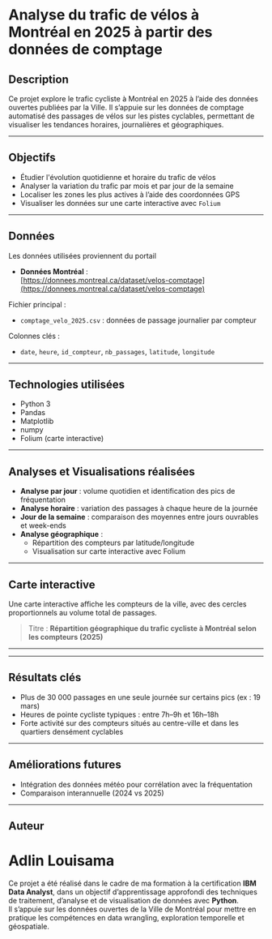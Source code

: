 # Analyse du trafic de vélos à Montréal en 2025 à partir des données de comptage

## Description

Ce projet explore le trafic cycliste à Montréal en 2025 à l’aide des données ouvertes publiées par la Ville. Il s’appuie sur les données de comptage automatisé des passages de vélos sur les pistes cyclables, permettant de visualiser les tendances horaires, journalières et géographiques.

---

## Objectifs

- Étudier l'évolution quotidienne et horaire du trafic de vélos
- Analyser la variation du trafic par mois et par jour de la semaine
- Localiser les zones les plus actives à l’aide des coordonnées GPS
- Visualiser les données sur une carte interactive avec `Folium`

---

## Données

Les données utilisées proviennent du portail
- **Données Montréal** :  
[https://donnees.montreal.ca/dataset/velos-comptage](https://donnees.montreal.ca/dataset/velos-comptage)

Fichier principal :
- `comptage_velo_2025.csv` : données de passage journalier par compteur

Colonnes clés :
- `date`, `heure`, `id_compteur`, `nb_passages`, `latitude`, `longitude`

---

## Technologies utilisées

- Python 3
- Pandas
- Matplotlib
- numpy
- Folium (carte interactive)

---

## Analyses et Visualisations réalisées

- **Analyse par jour** : volume quotidien et identification des pics de fréquentation
-  **Analyse horaire** : variation des passages à chaque heure de la journée
-  **Jour de la semaine** : comparaison des moyennes entre jours ouvrables et week-ends
- **Analyse géographique** :
  - Répartition des compteurs par latitude/longitude
  - Visualisation sur carte interactive avec Folium

---
## Carte interactive

Une carte interactive affiche les compteurs de la ville, avec des cercles proportionnels au volume total de passages.

> Titre : **Répartition géographique du trafic cycliste à Montréal selon les compteurs (2025)**

---

---

## Résultats clés

- Plus de 30 000 passages en une seule journée sur certains pics (ex : 19 mars)
- Heures de pointe cycliste typiques : entre 7h–9h et 16h–18h
- Forte activité sur des compteurs situés au centre-ville et dans les quartiers densément cyclables

---

## Améliorations futures

- Intégration des données météo pour corrélation avec la fréquentation
- Comparaison interannuelle (2024 vs 2025)
---

## Auteur

# Adlin Louisama  
Ce projet a été réalisé dans le cadre de ma formation à la certification **IBM Data Analyst**, dans un objectif d’apprentissage approfondi des techniques de traitement, d’analyse et de visualisation de données avec **Python**.  
Il s’appuie sur les données ouvertes de la Ville de Montréal pour mettre en pratique les compétences en data wrangling, exploration temporelle et géospatiale.
